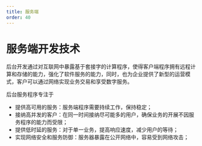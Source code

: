 ```yaml
---
title: 服务端
order: 40
---
```


# 服务端开发技术
后台开发通过对互联网中暴露基于套接字的计算程序，使得客户端程序拥有远程计算和存储的能力，强化了软件服务的能力，同时，也为企业提供了新型的运营模式，客户可以通过网络实现业务交易和享受数字服务。

后台服务程序专注于
+ 提供高可用的服务：服务端程序需要持续工作，保持稳定；
+ 接纳高并发的客户：在同一时间接纳尽可能多的用户，确保业务的开展不因服务程序的能力而受限；
+ 提供低时延的服务：对于单一业务，提高响应速度，减少用户的等待；
+ 实现网络安全和服务防御：服务器暴露在公开网络中，容易受到网络攻击；